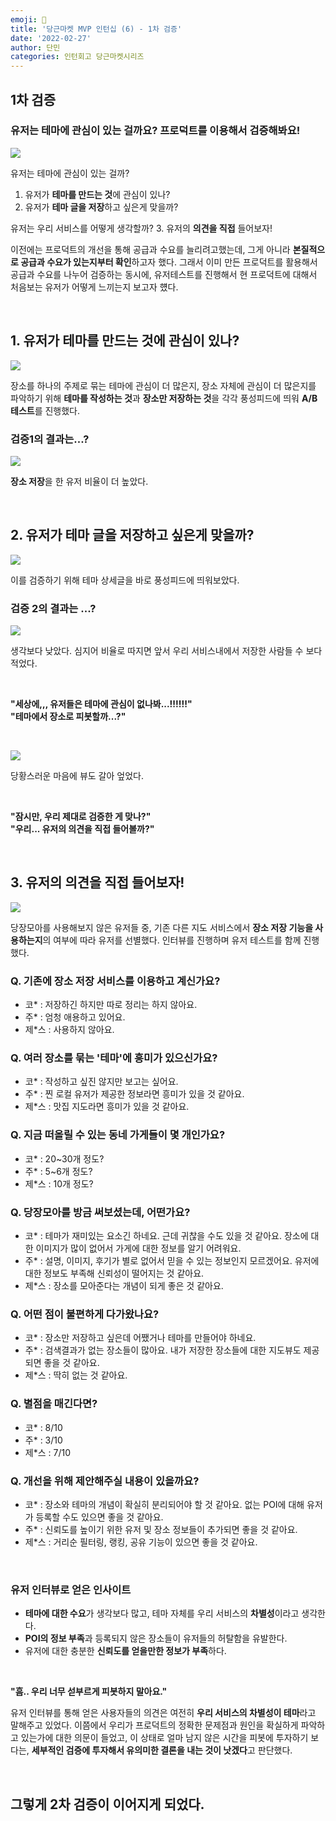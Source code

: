 ```yaml
---
emoji: 🥕
title: '당근마켓 MVP 인턴십 (6) - 1차 검증'
date: '2022-02-27'
author: 단민
categories: 인턴회고 당근마켓시리즈
---
```


## 1차 검증

### 유저는 테마에 관심이 있는 걸까요? 프로덕트를 이용해서 검증해봐요!

![](0.png)

유저는 테마에 관심이 있는 걸까?
1. 유저가 **테마를 만드는 것**에 관심이 있나?
2. 유저가 **테마 글을 저장**하고 싶은게 맞을까?

유저는 우리 서비스를 어떻게 생각할까?
3. 유저의 **의견을 직접** 들어보자!

이전에는 프로덕트의 개선을 통해 공급과 수요를 늘리려고했는데, 그게 아니라 **본질적으로 공급과 수요가 있는지부터 확인**하고자 했다. 그래서 이미 만든 프로덕트를 활용해서 공급과 수요를 나누어 검증하는 동시에, 유저테스트를 진행해서 현 프로덕트에 대해서 처음보는 유저가 어떻게 느끼는지 보고자 헀다.

&nbsp;

## 1. 유저가 테마를 만드는 것에 관심이 있나?

![](1.png)

장소를 하나의 주제로 묶는 테마에 관심이 더 많은지, 장소 자체에 관심이 더 많은지를 파악하기 위해 **테마를 작성하는 것**과 **장소만 저장하는 것**을 각각 풍성피드에 띄워 **A/B테스트**를 진행했다.

### 검증1의 결과는...?

![](2.png)

**장소 저장**을 한 유저 비율이 더 높았다.

&nbsp;

## 2. 유저가 테마 글을 저장하고 싶은게 맞을까?

![](3.png)

이를 검증하기 위해 테마 상세글을 바로 풍성피드에 띄워보았다.

### 검증 2의 결과는 ...?

![](4.png)

생각보다 낮았다. 심지어 비율로 따지면 앞서 우리 서비스내에서 저장한 사람들 수 보다 적었다.

&nbsp;

**"세상에,,, 유저들은 테마에 관심이 없나봐...!!!!!!"**  
**"테마에서 장소로 피봇할까...?"**

&nbsp;

![](5.png)

당황스러운 마음에 뷰도 갈아 엎었다.

&nbsp;

**"잠시만, 우리 제대로 검증한 게 맞나?"**  
**"우리... 유저의 의견을 직접 들어볼까?"**

&nbsp;

## 3. 유저의 의견을 직접 들어보자!

![](6.png)

당장모아를 사용해보지 않은 유저들 중, 기존 다른 지도 서비스에서 **장소 저장 기능을 사용하는지**의 여부에 따라 유저를 선별했다. 인터뷰를 진행하며 유저 테스트를 함께 진행했다.

### Q. 기존에 장소 저장 서비스를 이용하고 계신가요?
- 코* : 저장하긴 하지만 따로 정리는 하지 않아요.
- 주* : 엄청 애용하고 있어요.
- 제*스 : 사용하지 않아요.

### Q. 여러 장소를 묶는 '테마'에 흥미가 있으신가요?
- 코* : 작성하고 싶진 않지만 보고는 싶어요.
- 주* : 찐 로컬 유저가 제공한 정보라면 흥미가 있을 것 같아요.
- 제*스 : 맛집 지도라면 흥미가 있을 것 같아요.

### Q. 지금 떠올릴 수 있는 동네 가게들이 몇 개인가요?
- 코* : 20~30개 정도?
- 주* : 5~6개 정도?
- 제*스 : 10개 정도?

### Q. 당장모아를 방금 써보셨는데, 어떤가요?
- 코* : 테마가 재미있는 요소긴 하네요. 근데 귀찮을 수도 있을 것 같아요. 장소에 대한 이미지가 많이 없어서 가게에 대한 정보를 알기 어려워요.
- 주* : 설명, 이미지, 후기가 별로 없어서 믿을 수 있는 정보인지 모르겠어요. 유저에 대한 정보도 부족해 신뢰성이 떨어지는 것 같아요.
- 제*스 : 장소를 모아준다는 개념이 되게 좋은 것 같아요.

### Q. 어떤 점이 불편하게 다가왔나요?
- 코* : 장소만 저장하고 싶은데 어쨌거나 테마를 만들어야 하네요.
- 주* : 검색결과가 없는 장소들이 많아요. 내가 저장한 장소들에 대한 지도뷰도 제공되면 좋을 것 같아요.
- 제*스 : 딱히 없는 것 같아요.

### Q. 별점을 매긴다면?
- 코* : 8/10
- 주* : 3/10
- 제*스 : 7/10

### Q. 개선을 위해 제안해주실 내용이 있을까요?
- 코* : 장소와 테마의 개념이 확실히 분리되어야 할 것 같아요. 없는 POI에 대해 유저가 등록할 수도 있으면 좋을 것 같아요.
- 주* : 신뢰도를 높이기 위한 유저 및 장소 정보들이 추가되면 좋을 것 같아요.
- 제*스 : 거리순 필터링, 랭킹, 공유 기능이 있으면 좋을 것 같아요.

&nbsp;

### 유저 인터뷰로 얻은 인사이트

- **테마에 대한 수요**가 생각보다 많고, 테마 자체를 우리 서비스의 **차별성**이라고 생각한다.
- **POI의 정보 부족**과 등록되지 않은 장소들이 유저들의 허탈함을 유발한다.
- 유저에 대한 충분한 **신뢰도를 얻을만한 정보가 부족**하다.

&nbsp;

**"흠.. 우리 너무 섣부르게 피봇하지 말아요."**

유저 인터뷰를 통해 얻은 사용자들의 의견은 여전히 **우리 서비스의 차별성이 테마**라고 말해주고 있었다. 이쯤에서 우리가 프로덕트의 정확한 문제점과 원인을 확실하게 파악하고 있는가에 대한 의문이 들었고, 이 상태로 얼마 남지 않은 시간을 피봇에 투자하기 보다는, **세부적인 검증에 투자해서 유의미한 결론을 내는 것이 낫겠다**고 판단했다.

&nbsp;

## 그렇게 2차 검증이 이어지게 되었다.
